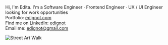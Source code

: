 Hi, I'm Edita. I'm a Software Engineer · Frontend Engineer · UX / UI Engineer looking for work opportunities
<br/>
Portfolio: [edignot.com](https://edignot.com)
<br/>
Find me on LinkedIn: [edignot](https://www.linkedin.com/in/edignot/)
<br/>
Email me: edignot@gmail.com

![Street Art Walk](https://res.cloudinary.com/ds6dxgvxo/image/upload/v1600219353/streetartwalk1_u8uzdd.jpg)

